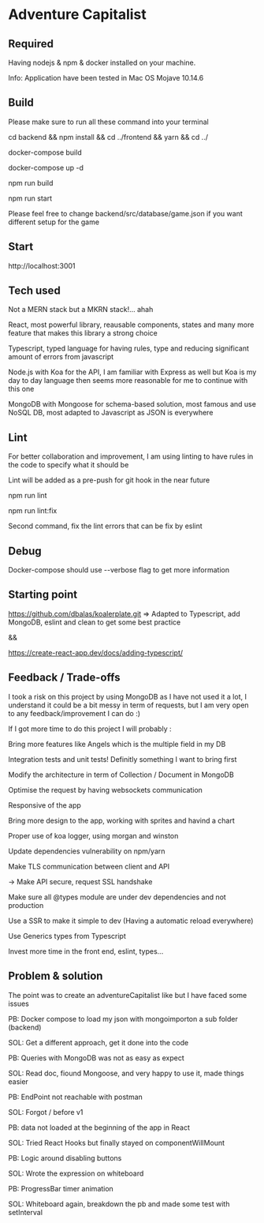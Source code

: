 # Adventure Capitalist


## Required

Having nodejs & npm & docker installed on your machine.

Info: Application have been tested in Mac OS Mojave 10.14.6



## Build


Please make sure to run all these command into your terminal


cd backend && npm install && cd ../frontend && yarn && cd ../


docker-compose build

docker-compose up -d


npm run build

npm run start


Please feel free to change backend/src/database/game.json if you want different setup for the game


## Start


http://localhost:3001


## Tech used


Not a MERN stack but a MKRN stack!... ahah


React, most powerful library, reausable components, states and many more feature that makes this library a strong choice

Typescript, typed language for having rules, type and reducing significant amount of errors from javascript

Node.js with Koa for the API, I am familiar with Express as well but Koa is my day to day language then seems more reasonable for me to continue with this one

MongoDB with Mongoose for schema-based solution, most famous and use NoSQL DB, most adapted to Javascript as JSON is everywhere


## Lint


For better collaboration and improvement, I am using linting to have rules in the code to specify what it should be


Lint will be added as a pre-push for git hook in the near future


npm run lint

npm run lint:fix


Second command, fix the lint errors that can be fix by eslint


## Debug


Docker-compose should use --verbose flag to get more information


## Starting point

https://github.com/dbalas/koalerplate.git => Adapted to Typescript, add MongoDB, eslint and clean to get some best practice


&&


https://create-react-app.dev/docs/adding-typescript/


## Feedback / Trade-offs


I took a risk on this project by using MongoDB as I have not used it a lot, I understand it could be a bit messy in term of requests, but I am very open to any feedback/improvement I can do :)


If I got more time to do this project I will probably :


Bring more features like Angels which is the multiple field in my DB


Integration tests and unit tests! Definitly something I want to bring first


Modify the architecture in term of Collection / Document in MongoDB


Optimise the request by having websockets communication


Responsive of the app


Bring more design to the app, working with sprites and havind a chart


Proper use of koa logger, using morgan and winston


Update dependencies vulnerability on npm/yarn


Make TLS communication between client and API

-> Make API secure, request SSL handshake


Make sure all @types module are under dev dependencies and not production


Use a SSR to make it simple to dev (Having a automatic reload everywhere)


Use Generics types from Typescript


Invest more time in the front end, eslint, types...


## Problem & solution


The point was to create an adventureCapitalist like but I have faced some issues

PB: Docker compose to load my json with mongoimporton a sub folder (backend)

SOL: Get a different approach, get it done into the code


PB: Queries with MongoDB was not as easy as expect

SOL: Read doc, fiound Mongoose, and very happy to use it, made things easier


PB: EndPoint not reachable with postman

SOL: Forgot / before v1


PB: data not loaded at the beginning of the app in React

SOL: Tried React Hooks but finally stayed on componentWillMount


PB: Logic around disabling buttons

SOL: Wrote the expression on whiteboard


PB: ProgressBar timer animation

SOL: Whiteboard again, breakdown the pb and made some test with setInterval
